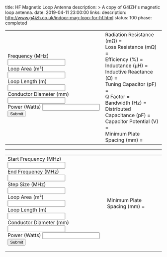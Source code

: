 title: HF Magnetic Loop Antenna
description: >
    A copy of G4IZH's magnetic loop antenna.
date: 2019-04-11 23:00:00
links:
    description:  http://www.g4izh.co.uk/indoor-mag-loop-for-hf.html
status: 100
phase: completed

<table>
  <tr>
    <td>
      <form action="javascript:calculate()">
        <label for="frequency">Frequency (MHz) <input type="text" name="frequency" id="frequency"></input></label><br />
        <label for="frequency">Loop Area (m²) <input type="text" name="area" id="area"></input></label><br />
        <label for="frequency">Loop Length (m) <input type="text" name="length" id="length"></input></label><br />
        <label for="frequency">Conductor Diameter (mm) <input type="text" name="diameter" id="diameter"></input></label><br />
        <label for="frequency">Power (Watts) <input type="text" name="power" id="power"></input></label><br />
        <input type="submit" />
      </form>
    </td>
    <td>
      <div class="results">
        Radiation Resistance (mΩ) = <span id="radiation_resistance"></span><br />
        Loss Resistance (mΩ) = <span id="loss_resistance"></span><br />
        Efficiency (%) = <span id="efficiency"></span><br />
        Inductance (μH) = <span id="inductance"></span><br />
        Inductive Reactance (Ω) = <span id="inductive_reactance"></span><br />
        Tuning Capacitor (pF) = <span id="tuning_capacitor"></span><br />
        Q Factor = <span id="q_factor"></span><br />
        Bandwidth (Hz) = <span id="bandwidth"></span><br />
        Distributed Capacitance (pF) = <span id="distributed_capacity"></span><br />
        Capacitor Potential (V) = <span id="capacitor_potential"></span><br />
        Minimum Plate Spacing (mm) = <span id="minimum_plate_spacing"></span>
      </div>
    </td>
  </tr>
</table>

<hr />

<table>
  <tr>
    <td>
      <form action="javascript:sweep()">
        <label for="frequency">Start Frequency (MHz) <input type="text" name="sweep_start_frequency" id="sweep_start_frequency"></input></label><br />
        <label for="frequency">End Frequency (MHz) <input type="text" name="sweep_end_frequency" id="sweep_end_frequency"></input></label><br />
        <label for="frequency">Step Size (MHz) <input type="text" name="sweep_step_size" id="sweep_step_size"></input></label><br />
        <label for="frequency">Loop Area (m²) <input type="text" name="sweep_area" id="sweep_area"></input></label><br />
        <label for="frequency">Loop Length (m) <input type="text" name="sweep_length" id="sweep_length"></input></label><br />
        <label for="frequency">Conductor Diameter (mm) <input type="text" name="sweep_diameter" id="sweep_diameter"></input></label><br />
        <label for="frequency">Power (Watts) <input type="text" name="sweep_power" id="sweep_power"></input></label><br />
        <input type="submit" />
      </form>
    </td>
    <td>
      Minimum Plate Spacing (mm) = <span id="sweep_minimum_plate_spacing"></span>
    </td>
  </tr>
</table>

<div style="width:100%;">
  <canvas id="q_chart_canvas"></canvas>
  <canvas id="capacitor_chart_canvas"></canvas>
</div>

<script src="/media/js/calculators/small-transmitting-loop.js"></script>
<script src="/media/js/chart.min.js"></script>
<script>
  // Q chart
  var q_chart_config = {
    data: {
      labels: [],
      datasets: [{
        label: 'Q Factor',
        backgroundColor: 'rgb(255, 99, 132)',
        borderColor: 'rgb(255, 99, 132)',
        data: [],
        yAxisID: 'y-axis-1',
        fill: false,
      },{
        label: 'Efficiency',
        backgroundColor: 'rgb(54, 162, 235)',
        borderColor: 'rgb(54, 162, 235)',
        data: [],
        yAxisID: 'y-axis-2',
        fill: false,
      }]
    },
    options: {
      scales: {
						yAxes: [{
							type: 'linear', // only linear but allow scale type registration. This allows extensions to exist solely for log scale for instance
							display: true,
							position: 'left',
							id: 'y-axis-1',
						}, {
							type: 'linear', // only linear but allow scale type registration. This allows extensions to exist solely for log scale for instance
							display: true,
							position: 'right',
							id: 'y-axis-2',

							// grid line settings
							gridLines: {
								drawOnChartArea: false, // only want the grid lines for one axis to show up
							},
						}],
					}
    }
  };

  // Capacitor chart
  var capacitor_chart_config = {
    data: {
      labels: [],
      datasets: [{
        label: 'Tuning Capacitor Value (pF)',
        backgroundColor: 'rgb(255, 99, 132)',
        borderColor: 'rgb(255, 99, 132)',
        data: [],
        yAxisID: 'y-axis-1',
        fill: false,
      },{
        label: 'Tuning Capacitor Potential (V)',
        backgroundColor: 'rgb(54, 162, 235)',
        borderColor: 'rgb(54, 162, 235)',
        data: [],
        yAxisID: 'y-axis-2',
        fill: false,
      }]
    },
    options: {
      scales: {
						yAxes: [{
							type: 'linear', // only linear but allow scale type registration. This allows extensions to exist solely for log scale for instance
							display: true,
							position: 'left',
							id: 'y-axis-1',
						}, {
							type: 'linear', // only linear but allow scale type registration. This allows extensions to exist solely for log scale for instance
							display: true,
							position: 'right',
							id: 'y-axis-2',

							// grid line settings
							gridLines: {
								drawOnChartArea: false, // only want the grid lines for one axis to show up
							},
						}],
					}
    }
  };

  function calculate() {
    result = calculateSTL(document.getElementById("frequency").value, document.getElementById("area").value, document.getElementById("length").value, document.getElementById("diameter").value, document.getElementById("power").value);
    document.getElementById("radiation_resistance").innerHTML = (result.radiation_resistance * 1e3).toFixed(2);
    document.getElementById("loss_resistance").innerHTML = (result.loss_resistance * 1e3).toFixed(2);
    document.getElementById("efficiency").innerHTML = (result.efficiency * 100).toFixed(2);
    document.getElementById("inductance").innerHTML = (result.inductance_H * 1e6).toFixed(2);
    document.getElementById("inductive_reactance").innerHTML = result.inductive_reactance_ohms.toFixed(2);
    document.getElementById("tuning_capacitor").innerHTML = (result.tuning_capacitor_F * 1e12).toFixed(3);
    document.getElementById("q_factor").innerHTML = result.q_factor.toFixed(1);
    document.getElementById("bandwidth").innerHTML = Math.round(result.bandwidth_hz);
    document.getElementById("distributed_capacity").innerHTML = (result.distributed_capacity_pF).toFixed(3);
    document.getElementById("capacitor_potential").innerHTML = Math.round(result.capacitor_potential_V);
    document.getElementById("minimum_plate_spacing").innerHTML = (result.minimum_plate_spacing_mm).toFixed(1);
  }

  function sweep() {
    result = STLSweep(
                parseFloat(document.getElementById("sweep_start_frequency").value),
                parseFloat(document.getElementById("sweep_end_frequency").value),
                parseFloat(document.getElementById("sweep_step_size").value),
                parseFloat(document.getElementById("sweep_area").value),
                parseFloat(document.getElementById("sweep_length").value),
                parseFloat(document.getElementById("sweep_diameter").value),
                parseFloat(document.getElementById("sweep_power").value)
              );
    q_chart_config.data.labels = [];
    q_chart_config.data.datasets[0].data = [];
    q_chart_config.data.datasets[1].data = [];

    capacitor_chart_config.data.labels = [];
    capacitor_chart_config.data.datasets[0].data = [];
    capacitor_chart_config.data.datasets[1].data = [];

    plateSpacing = 0;

    for ( var i = 0; i < result.length; i++ ) {
      console.log()
      q_chart_config.data.labels.push(result[i].frequency + "MHz");
      q_chart_config.data.datasets[0].data.push(result[i].q_factor);
      q_chart_config.data.datasets[1].data.push(result[i].efficiency * 100);

      capacitor_chart_config.data.labels.push(result[i].frequency + "MHz");
      capacitor_chart_config.data.datasets[0].data.push(result[i].tuning_capacitor_F*1e12);
      capacitor_chart_config.data.datasets[1].data.push(result[i].capacitor_potential_V);

      if ( parseFloat(result[i].minimum_plate_spacing_mm) > plateSpacing ) {
        plateSpacing = parseFloat(result[i].minimum_plate_spacing_mm);
      }
    }

    console.log(q_chart_config);

    var q_chart_ctx = document.getElementById('q_chart_canvas').getContext('2d');
    window.q_chart = new Chart.Line(q_chart_ctx, q_chart_config);
    window.q_chart.update();

    var capacitor_chart_ctx = document.getElementById('capacitor_chart_canvas').getContext('2d');
    window.capacitor_chart = new Chart.Line(capacitor_chart_ctx, capacitor_chart_config);
    window.capacitor_chart.update();

    document.getElementById("sweep_minimum_plate_spacing").innerHTML = Math.ceil(plateSpacing*10)/10;
  }

  calculateSTL(14.15, 0.5625, 3, 22, 20);
  var sweepResults = STLSweep(10, 30, 0.5, 0.5625, 3, 22, 20);
  console.log(sweepResults);
</script>
